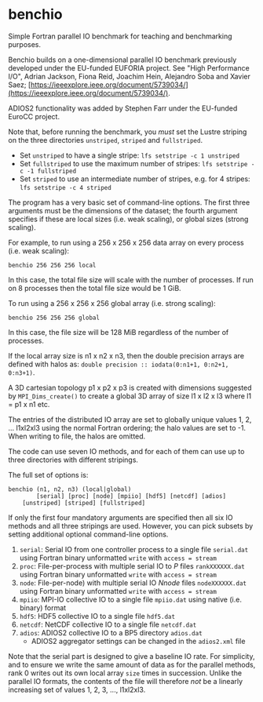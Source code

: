  # benchio
Simple Fortran parallel IO benchmark for teaching and benchmarking purposes.

Benchio builds on a one-dimensional parallel IO benchmark previously
developed under the EU-funded EUFORIA project. See "High Performance
I/O", Adrian Jackson, Fiona Reid, Joachim Hein, Alejandro Soba and
Xavier Saez;
[https://ieeexplore.ieee.org/document/5739034/](https://ieeexplore.ieee.org/document/5739034/).

ADIOS2 functionality was added by Stephen Farr under the EU-funded
EuroCC project.

Note that, before running the benchmark, you *must* set the Lustre striping on the three directories `unstriped`, `striped` and `fullstriped`.

 * Set `unstriped` to have a single stripe: `lfs setstripe -c 1 unstriped`
 * Set `fullstriped` to use the maximum number of stripes: `lfs setstripe -c -1 fullstriped`
 * Set `striped` to use an intermediate number of stripes, e.g. for 4 stripes: `lfs setstripe -c 4 striped`

The program has a very basic set of command-line options. The first
three arguments must be the dimensions of the dataset; the fourth
argument specifies if these are local sizes (i.e. weak scaling), or
global sizes (strong scaling).

For example, to run using a 256 x 256 x 256 data array on every
process (i.e. weak scaling):
````
benchio 256 256 256 local
````
In this case, the total file size will scale with the number of
processes. If run on 8 processes then the total file size would be 1
GiB.

To run using a 256 x 256 x 256 global array (i.e. strong scaling):
````
benchio 256 256 256 global
````
In this case, the file size will be 128 MiB regardless of the number
of processes.

If the local array size is n1 x n2 x n3, then the double precision
arrays are defined with halos as: `double precision :: iodata(0:n1+1,
0:n2+1, 0:n3+1)`.

A 3D cartesian topology p1 x p2 x p3 is created with dimensions
suggested by `MPI_Dims_create()` to create a global 3D array of size
l1 x l2 x l3 where l1 = p1 x n1 etc.
 
 The entries of the distributed IO array are set to globally unique
 values 1, 2, ... l1xl2xl3 using the normal Fortran ordering; the halo
 values are set to -1. When writing to file, the halos are omitted.
 
  
The code can use seven IO methods, and for each of them can use up to
three directories with different stripings.
 
The full
set of options is:
````
benchio (n1, n2, n3) (local|global)
        [serial] [proc] [node] [mpiio] [hdf5] [netcdf] [adios]
	[unstriped] [striped] [fullstriped]
````

If only the first four mandatory arguments are specified then all six
IO methods and all three stripings are used. However, you can pick
subsets by setting additional optional command-line options.

1. `serial`: Serial IO from one controller process to a single file `serial.dat` using Fortran binary unformatted `write` with `access = stream`
 2. `proc`: File-per-process with multiple serial IO to *P* files `rankXXXXXX.dat` using Fortran binary unformatted `write` with `access = stream`
 3. `node`: File-per-node) with multiple serial IO *Nnode* files `nodeXXXXXX.dat` using Fortran binary unformatted `write` with `access = stream`
 4. `mpiio`: MPI-IO collective IO to a single file `mpiio.dat` using native (i.e. binary) format
 5. `hdf5`: HDF5 collective IO to a single file `hdf5.dat`
 6. `netcdf`: NetCDF collective IO to a single file `netcdf.dat`
 7. `adios`: ADIOS2 collective IO to a BP5 directory `adios.dat`
    - ADIOS2 aggregator settings can be changed in the `adios2.xml` file
 
 Note that the serial part is designed to give a baseline IO rate. For simplicity, and to ensure we write the same amount of data as for the parallel
 methods, rank 0 writes out its
 own local array `size` times in succession. Unlike the parallel IO formats, the contents of the file will therefore *not* be a linearly increasing set of
 values 1, 2, 3, ..., l1xl2xl3.


